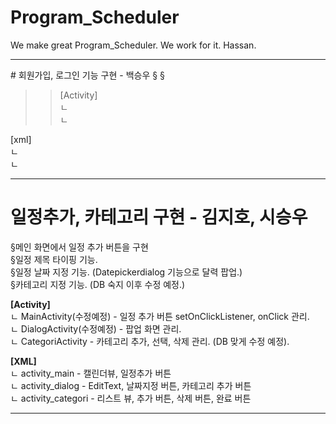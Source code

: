 # Program_Scheduler
We make great Program_Scheduler. We work for it. Hassan.
  
<hr/>
# 회원가입, 로그인 기능 구현 - 백승우
   §  
   §  

>> [Activity]  
ㄴ  
ㄴ  

[xml]  
ㄴ  
ㄴ  

<hr/>

# 일정추가, 카테고리 구현 - 김지호, 시승우  
   §메인 화면에서 일정 추가 버튼을 구현  
   §일정 제목 타이핑 기능.  
   §일정 날짜 지정 기능. (Datepickerdialog 기능으로 달력 팝업.)  
   §카테고리 지정 기능. (DB 숙지 이후 수정 예정.)  
     
**[Activity]**  
ㄴ MainActivity(수정예정) - 일정 추가 버튼 setOnClickListener, onClick 관리.  
ㄴ DialogActivity(수정예정) - 팝업 화면 관리.  
ㄴ CategoriActivity - 카테고리 추가, 선택, 삭제 관리. (DB 맞게 수정 예정).  
  
**[XML]**  
ㄴ activity_main -  캘린더뷰, 일정추가 버튼  
ㄴ activity_dialog - EditText, 날짜지정 버튼, 카테고리 추가 버튼  
ㄴ activity_categori - 리스트 뷰, 추가 버튼, 삭제 버튼, 완료 버튼  
  
-------------------------------------------------------------------------------------------------
